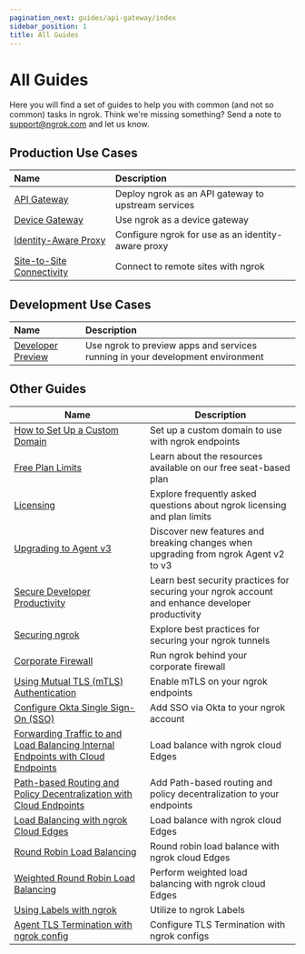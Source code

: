 ```yaml
---
pagination_next: guides/api-gateway/index
sidebar_position: 1
title: All Guides
---
```


# All Guides

Here you will find a set of guides to help you with common (and not so common) tasks in ngrok. Think we're missing something? Send a note to [support@ngrok.com](mailto:support@ngrok.com) and let us know.

## Production Use Cases

| Name                                                   | Description                                         |
| :----------------------------------------------------- | :-------------------------------------------------- |
| [API Gateway](/guides/api-gateway)                     | Deploy ngrok as an API gateway to upstream services |
| [Device Gateway](/guides/device-gateway)               | Use ngrok as a device gateway                       |
| [Identity-Aware Proxy](identity-aware-proxy)           | Configure ngrok for use as an identity-aware proxy  |
| [Site-to-Site Connectivity](site-to-site-connectivity) | Connect to remote sites with ngrok                  |

## Development Use Cases

| Name                                   | Description                                                                    |
| :------------------------------------- | :----------------------------------------------------------------------------- |
| [Developer Preview](developer-preview) | Use ngrok to preview apps and services running in your development environment |

## Other Guides

| Name                                                                                                                                                        | Description                                                                                      |
| ----------------------------------------------------------------------------------------------------------------------------------------------------------- | ------------------------------------------------------------------------------------------------ |
| [How to Set Up a Custom Domain](other-guides/how-to-set-up-a-custom-domain.md)                                                                              | Set up a custom domain to use with ngrok endpoints                                               |
| [Free Plan Limits](other-guides/limits.md)                                                                                                                  | Learn about the resources available on our free seat-based plan                                  |
| [Licensing](other-guides/licensing.md)                                                                                                                      | Explore frequently asked questions about ngrok licensing and plan limits                         |
| [Upgrading to Agent v3](other-guides/upgrade-v2-v3.mdx)                                                                                                     | Discover new features and breaking changes when upgrading from ngrok Agent v2 to v3              |
| [Secure Developer Productivity](other-guides/security-dev-productivity)                                                                                     | Learn best security practices for securing your ngrok account and enhance developer productivity |
| [Securing ngrok](other-guides/securing-your-tunnels.md)                                                                                                     | Explore best practices for securing your ngrok tunnels                                           |
| [Corporate Firewall](other-guides/running-behind-firewalls.md)                                                                                              | Run ngrok behind your corporate firewall                                                         |
| [Using Mutual TLS (mTLS) Authentication](other-guides/using-tls-mutual-authentication.md)                                                                   | Enable mTLS on your ngrok endpoints                                                              |
| [Configure Okta Single Sign-On (SSO)](other-guides/dashboard-sso-okta-setup.md)                                                                             | Add SSO via Okta to your ngrok account                                                           |
| [Forwarding Traffic to and Load Balancing Internal Endpoints with Cloud Endpoints](other-guides/forwarding-and-load-balancing-with-cloud-endpoints.mdx)     | Load balance with ngrok cloud Edges                                                              |
| [Path-based Routing and Policy Decentralization with Cloud Endpoints](other-guides/path-based-routing-and-policy-decentralization-with-cloud-endpoints.mdx) | Add Path-based routing and policy decentralization to your endpoints                             |
| [Load Balancing with ngrok Cloud Edges](other-guides/load-balancing-with-cloud-edges.md)                                                                    | Load balance with ngrok cloud Edges                                                              |
| [Round Robin Load Balancing](other-guides/how-to-round-robin-load-balance-with-ngrok-cloud-edges.mdx)                                                       | Round robin load balance with ngrok cloud Edges                                                  |
| [Weighted Round Robin Load Balancing](other-guides/how-to-do-weighted-load-balancing-with-ngrok-cloud-edges.mdx)                                            | Perform weighted load balancing with ngrok cloud Edges                                           |
| [Using Labels with ngrok](other-guides/using-labels-within-ngrok.md)                                                                                        | Utilize to ngrok Labels                                                                          |
| [Agent TLS Termination with ngrok config](other-guides/how-to-terminate-traffic-with-ngrok-configs.mdx)                                                                  | Configure TLS Termination with ngrok configs                                                     |

